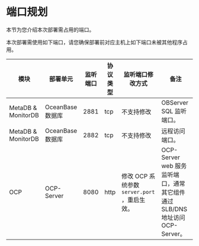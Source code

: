 端口规划
=========================

本节为您介绍本次部署需占用的端口。

本次部署需使用如下端口，请您确保部署前对应主机上如下端口未被其他程序占用。

|          模块          |      部署单元      | 监听端口 | 协议类型 |                               监听端口修改方式                               |                           备注                            |
|----------------------|----------------|------|------|----------------------------------------------------------------------|---------------------------------------------------------|
| MetaDB \&  MonitorDB | OceanBase  数据库 | 2881 | tcp  | 不支持修改                                                                | OBServer SQL 监听端口。                                      |
| MetaDB \&  MonitorDB | OceanBase  数据库 | 2882 | tcp  | 不支持修改                                                                | 远程访问端口。                                                 |
| OCP                  | OCP-Server     | 8080 | http | 修改 OCP 系统参数  `server.port` ，重启生效。 | OCP-Server web 服务监听端口，通常其它组件通过 SLB/DNS 地址访问 OCP-Server。 |
